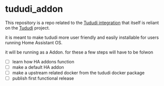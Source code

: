 # tududi_addon

This repository is a repo related to the [Tududi integration](https://github.com/c2gl/tududi_integration) that itself is reliant on the [Tududi](https://github.com/chrisvel/tududi) project. 

it is meant to make tududi more user friendly and easily installable for users running Home Assistant OS. 

it will be running as a Addon. for these a few steps will have to be folwon 

- [ ] learn how HA addons function 
- [ ] make a default HA addon
- [ ] make a upstream related docker from the tududi docker package 
- [ ] publish first functional release
